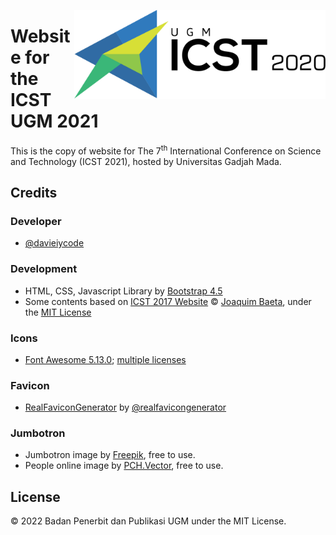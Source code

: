 <a href="http://icst.ugm.ac.id"><img src="https://github.com/bppugm/icst-2021/blob/master/images/logos/logo.svg" height="142px" align="right"></a>

# Website for the ICST UGM 2021

This is the copy of website for The 7<sup>th</sup> International Conference on Science and Technology (ICST 2021), hosted by Universitas Gadjah Mada.

## Credits

### Developer
+ [@davieiycode](https://github.com/davieiycode)

### Development

+ HTML, CSS, Javascript Library by [Bootstrap 4.5](https://getbootstrap.com/docs/4.5/)
+ Some contents based on [ICST 2017 Website](https://github.com/jaybaeta/icst-2017) © [Joaquim Baeta](https://github.com/jaybaeta/), under the [MIT License](https://github.com/jaybaeta/icst-2017/blob/master/LICENSE.md)

### Icons

+ [Font Awesome 5.13.0](http://fontawesome.io/); [multiple licenses](http://fontawesome.io/license/)

### Favicon

+ [RealFaviconGenerator](http://realfavicongenerator.net/) by [@realfavicongenerator](https://github.com/realfavicongenerator)

### Jumbotron

+ Jumbotron image by [Freepik](https://www.freepik.com/free-vector/technology-background-with-abstract-hud_5170404.htm), free to use.
+ People online image by [PCH.Vector](https://www.freepik.com/free-vector/people-using-online-apps-set_6974932.htm), free to use.

## License

© 2022 Badan Penerbit dan Publikasi UGM under the MIT License.